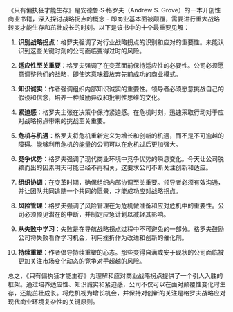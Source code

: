 《只有偏执狂才能生存》是安德鲁·S·格罗夫（Andrew S. Grove）的一本开创性商业书籍，深入探讨战略拐点的概念 - 即商业基本面被颠覆，需要进行重大战略转变才能生存和茁壮成长的时刻。以下是该书中的十个最重要见解：

1. **识别战略拐点**：格罗夫强调了对行业战略拐点的识别和应对的重要性。未能认识到这些关键时刻的公司面临变得过时的风险。

2. **适应性至关重要**：格罗夫强调了在变革面前保持适应性的必要性。公司必须愿意调整他们的战略，即使这意味着放弃先前成功的商业模式。

3. **知识诚实**：作者强调组织内部知识诚实的重要性。领导者必须愿意挑战自己的假设和信念，培养一种鼓励异议和批判性思维的文化。

4. **紧迫感**：格罗夫主张在决策中保持紧迫感。在危机时刻，迅速采取行动对于应对战略拐点带来的挑战至关重要。

5. **危机与机遇**：格罗夫将危机重新定义为增长和创新的机遇，而不是不可逾越的障碍。能够利用危机的能量的公司可以在危机过后更加强大。

6. **竞争优势**：格罗夫强调了现代商业环境中竞争优势的瞬息变化。今天让公司脱颖而出的因素明天可能已经不再相关，这要求公司不断关注创新和适应。

7. **组织协调**：在变革时期，确保组织内部协调至关重要。领导者必须有效沟通，并让团队共同追随一个共同的愿景，才能成功应对战略拐点。

8. **风险管理**：格罗夫强调了风险管理在为危机做准备和应对危机中的重要性。公司必须预见潜在的中断，并制定应急计划以减轻其影响。

9. **从失败中学习**：失败是在导航战略拐点过程中不可避免的一部分。格罗夫鼓励公司将失败看作学习机会，利用挫折作为改进和创新的催化剂。

10. **持续重塑**：作者倡导持续重塑的心态。那些变得自满或安于现状的公司面临被更加关注市场变化动态的竞争对手超越的风险。

总之，《只有偏执狂才能生存》为理解和应对商业战略拐点提供了一个引人入胜的框架。通过培养适应性、知识诚实和紧迫感，公司不仅可以在面对颠覆性变化时生存，还能茁壮成长。将危机视为增长机会，并保持对创新的关注是格罗夫战略应对现代商业环境复杂性的关键原则。